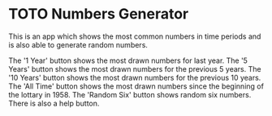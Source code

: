 # TOTO Numbers Generator
 
This is an app which shows the most common numbers in time periods and is also able to generate random numbers.
 
The '1 Year' button shows the most drawn numbers for last year. 
The '5 Years' button shows the most drawn numbers for the previous 5 years. 
The '10 Years' button shows the most drawn numbers for the previous 10 years. 
The 'All Time' button shows the most drawn numbers since the beginning of the lottary in 1958. 
The 'Random Six' button shows random six numbers. 
There is also a help button.
